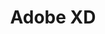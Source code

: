 ---
title: Adobe XD
intro: Adobe's UX design tool. Basically their answer to Sketch.
linkurl: http://www.adobe.com/uk/products/experience-design.html
tags:
- Wireframes
- Diagrams
- Prototypes
logo: "xd.png"
---
